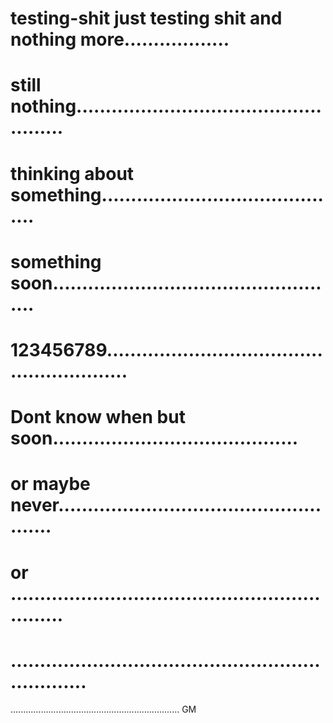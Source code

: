 # testing-shit just testing shit and  nothing more..................
# still nothing...................................................
# thinking about something..........................................
# something soon..................................................
# 123456789.........................................................
# Dont know when but soon..........................................
# or maybe never....................................................
# or ..............................................................
# ..................................................................
...................................................................
GM
